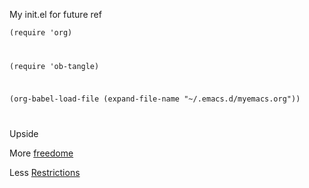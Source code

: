 My  init.el for future ref

<code>(require 'org)

(require 'ob-tangle)

(org-babel-load-file (expand-file-name "~/.emacs.d/myemacs.org"))

</code>

Upside

More [freedome](https://twitter.com/nonsameer/status/1067498112862711808)

Less [Restrictions](https://twitter.com/nonsameer/status/1067296037616812032)

